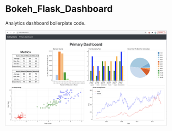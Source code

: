 # Bokeh_Flask_Dashboard

Analytics dashboard boilerplate code.

![](https://github.com/TimMango/Bokeh_Flask_Dashboard/blob/main/Dashboard_Example.png) 
